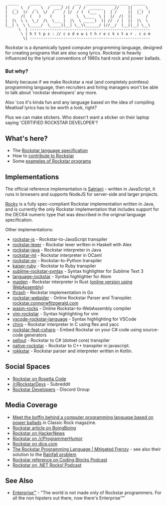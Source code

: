 ```
 _____     _____    ______     ___  ______________ ____  ______   
|   _  \  /  _  \  /  ___/ /| /  / /  ______    _//    ||   _  \ 
|  |_)  )/  / \  \/  /    / |/  / (  (___   |  | /     ||  |_)  )
|      /(  (   )    (     |     \  \____  \ |  |/  /|  ||      /
|  |\  \ \  \_/  /\  \___ |  |\  \ _____)  )| //  / |  ||  |\  \ 
|__| \  \ \_____/  \_____||__| \__\\______/ |//__/  |__||__| \__\
      \  | ------------------------------------------------------
       \ | h t t p s : // c o d e w i t h r o c k s t a r . c o m
        \| ------------------------------------------------------
```        

Rockstar is a dynamically typed computer programming language, designed for creating programs that are also song lyrics. Rockstar is heavily influenced by the lyrical conventions of 1980s hard rock and power ballads.

### But why?

Mainly because if we make Rockstar a real (and completely pointless) programming language, then recruiters and hiring managers won't be able to talk about 'rockstar developers' any more.

Also 'cos it's kinda fun and any language based on the idea of compiling Meatloaf lyrics has to be worth a look, right?

Plus we can make stickers. Who doesn't want a sticker on their laptop saying 'CERTIFIED ROCKSTAR DEVELOPER'?

## What's here?

* The [Rockstar language specification](spec.md)
* How to [contribute to Rockstar](CONTRIBUTING.md)
* Some [examples of Rockstar programs](examples/README.md)

## Implementations

The official reference implementation is [Satriani](https://github.com/RockstarLang/rockstar/tree/master/satriani) - written in JavaScript, it runs in browsers and supports NodeJS for server-side and larger projects.

[Rocky](https://github.com/gaborsch/rocky) is a fully spec-compliant Rockstar implementation written in Java, and is currently the only Rockstar implementation that includes support for the DEC64 numeric type that was described in the original language specification.

Other implementations:

* [rockstar-js](https://github.com/wolfgang42/rockstar-js) - Rockstar-to-JavaScript transpiler
* [rockstar-lexer](https://github.com/aitorres/rockstar-lexer) - Rockstar lexer written in Haskell with Alex
* [rockstar-java](https://github.com/nbrevu/rockstar-java) - Rockstar interpreter in Java
* [rockstar-ml](https://github.com/lkwq007/rockstar-ml) - Rockstar interpreter in OCaml
* [rockstar-py](https://github.com/yanorestes/rockstar-py) - Rockstar-to-Python transpiler
* [kaiser-ruby](https://github.com/marcinruszkiewicz/kaiser-ruby) - Rockstar to Ruby transpiler
* [sublime-rockstar-syntax](https://github.com/paxromana96/sublime-rockstar-syntax) - Syntax highlighter for Sublime Text 3
* [language-rockstar](https://github.com/thestd/language-rockstar) - Syntax highlighter for Atom
* [maiden](https://github.com/palfrey/maiden) - Rockstar interpreter in Rust ([online version using WebAssembly](https://palfrey.github.io/maiden/))
* [thrash](https://github.com/young-steveo/thrash) - Rockstar implementation in Go
* [rockstar-webpiler](https://github.com/cwfitzgerald/rockstar-webpiler) - Online Rockstar Parser and Transpiler. [rockstar.connorwfitzgerald.com](https://rockstar.connorwfitzgerald.com)
* [wasm-rocks](https://github.com/boyanio/wasm-rocks) - Online Rockstar-to-WebAssembly compiler
* [vim-rockstar](https://github.com/sirosen/vim-rockstar) - Syntax highlighting for vim
* [vscode-rockstar-language](https://github.com/ra100/vscode-rockstar-language) - Syntax highlighting for VSCode
* [chirp](https://github.com/Suloch/chirp) - Rockstar interpreter in C using flex and yacc
* [rockstar-feat-csharp](https://github.com/theolivenbaum/rockstar-feat-csharp) - Embed Rockstar on your C# code using source-code generators
* [sellout](https://github.com/davidadsit/sellout) - Rockstar to C# (dotnet core) transpiler
* [native-rockstar](https://github.com/gillesdami/native-rockstar) - Rockstar to C++ transpiler in javascript.
* [rokkstar](https://github.com/ascheja/rokkstar) - Rockstar parser and interpreter written in Kotlin.

## Social Spaces
* [Rockstar on Rosetta Code](http://www.rosettacode.org/wiki/Category:Rockstar)
* [/r/RockstarDevs](https://www.reddit.com/r/RockstarDevs/) - Subreddit
* [Rockstar Developers](https://discordapp.com/invite/xsQK7UU) - Discord Group

## Media Coverage
* [Meet the boffin behind a computer programming language based on power ballads](https://www.loudersound.com/features/meet-the-boffin-behind-a-computer-programming-language-based-on-power-ballads) in Classic Rock magazine.
* [Rockstar article on BoingBoing](https://boingboing.net/2018/07/25/hello-cleveland-world.html)
* [Rockstar on HackerNews](https://news.ycombinator.com/item?id=17585589)
* [Rockstar on /r/ProgrammerHumor](https://www.reddit.com/r/ProgrammerHumor/comments/934uvw/why_yes_i_am_a_certified_rockstar_developer/)
* [Rockstar on dice.com](https://insights.dice.com/2018/07/27/rockstar-programming-language-developers/)
* [The Rockstar Programming Language | Mitigated Frenzy](https://bparsia.wordpress.com/2018/09/11/the-rockstar-programming-language/) - see also their solution to the [Rainfall problem](https://bparsia.wordpress.com/2018/09/12/rockstar-rainfall-problem/#comment-1624)
* [Rockstar reference on Coding Blocks Podcast](https://www.codingblocks.net/podcast/lightning-talks/)
* [Rockstar on .NET Rocks! Podcast](https://www.dotnetrocks.com/?show=1636)

## See Also

* [Enterprise™](https://github.com/joaomilho/Enterprise) - "The world is not made only of Rockstar programmers. For all the non hipsters out there, now there's Enterprise™"
